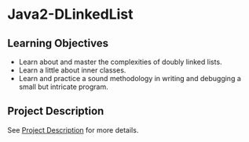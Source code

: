 # Java2-DLinkedList

## Learning Objectives
- Learn about and master the complexities of doubly linked lists.
- Learn a little about inner classes.
- Learn and practice a sound methodology in writing and debugging a small but intricate program.

## Project Description
See [Project Description]() for more details.
